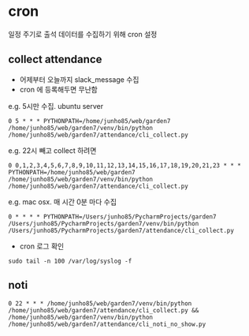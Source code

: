 # cron
일정 주기로 출석 데이터를 수집하기 위해 cron 설정

## collect attendance
* 어제부터 오늘까지 slack_message 수집
* cron 에 등록해두면 무난함

e.g. 5시만 수집. ubuntu server
```
0 5 * * * PYTHONPATH=/home/junho85/web/garden7 /home/junho85/web/garden7/venv/bin/python /home/junho85/web/garden7/attendance/cli_collect.py
```

e.g. 22시 빼고 collect 하려면
```
0 0,1,2,3,4,5,6,7,8,9,10,11,12,13,14,15,16,17,18,19,20,21,23 * * * PYTHONPATH=/home/junho85/web/garden7 /home/junho85/web/garden7/venv/bin/python /home/junho85/web/garden7/attendance/cli_collect.py
```

e.g. mac osx. 매 시간 0분 마다 수집
```
0 * * * * PYTHONPATH=/Users/junho85/PycharmProjects/garden7 /Users/junho85/PycharmProjects/garden7/venv/bin/python /Users/junho85/PycharmProjects/garden7/attendance/cli_collect.py
```

* cron 로그 확인
```
sudo tail -n 100 /var/log/syslog -f
```

## noti
```
0 22 * * * /home/junho85/web/garden7/venv/bin/python /home/junho85/web/garden7/attendance/cli_collect.py && /home/junho85/web/garden7/venv/bin/python /home/junho85/web/garden7/attendance/cli_noti_no_show.py
```